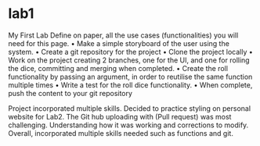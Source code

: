 # lab1
My First Lab
Define on paper, all the use cases (functionalities) you will need 
for this page.
• Make a simple storyboard of the user using the system.
• Create a git repository for the project
• Clone the project locally
• Work on the project creating 2 branches, one for the UI, and one 
for rolling the dice, committing and merging when completed.
• Create the roll functionality by passing an argument, in order to 
reutilise the same function multiple times
• Write a test for the roll dice functionality.
• When complete, push the content to your git repository

Project incorporated multiple skills. Decided to practice styling on personal website for Lab2. 
The Git hub uploading with (Pull request) was most challenging. Understanding how it was working and corrections to modify. 
Overall, incorporated multiple skills needed such as functions and git. 